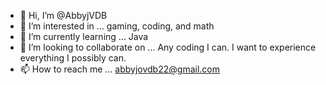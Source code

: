 - 👋 Hi, I’m @AbbyjVDB
- 👀 I’m interested in ... gaming, coding, and math
- 🌱 I’m currently learning ... Java
- 💞️ I’m looking to collaborate on ... Any coding I can. I want to experience everything I possibly can.
- 📫 How to reach me ... abbyjovdb22@gmail.com

<!---
AbbyjVDB/AbbyjVDB is a ✨ special ✨ repository because its `README.md` (this file) appears on your GitHub profile.
You can click the Preview link to take a look at your changes.
--->
